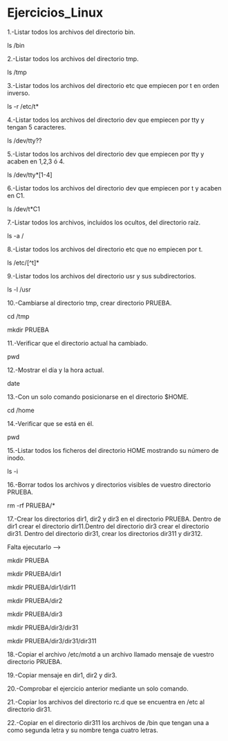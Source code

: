 # Ejercicios_Linux

1.-Listar todos los archivos del directorio bin.

ls /bin


2.-Listar todos los archivos del directorio tmp.

ls /tmp


3.-Listar todos los archivos del directorio etc que empiecen por t en orden inverso.

ls -r /etc/t*


4.-Listar todos los archivos del directorio dev que empiecen por tty y tengan 5 caracteres.

ls /dev/tty??


5.-Listar todos los archivos del directorio dev que empiecen por tty y acaben en 1,2,3 ó 4.

ls /dev/tty*[1-4]


6.-Listar todos los archivos del directorio dev que empiecen por t y acaben en C1.

ls /dev/t*C1


7.-Listar todos los archivos, incluidos los ocultos, del directorio raíz.

ls -a /


8.-Listar todos los archivos del directorio etc que no empiecen por t.

ls /etc/[^t]*


9.-Listar todos los archivos del directorio usr y sus subdirectorios.

ls -l /usr


10.-Cambiarse al directorio tmp, crear directorio PRUEBA.

cd /tmp

mkdir PRUEBA


11.-Verificar que el directorio actual ha cambiado.

pwd


12.-Mostrar el día y la hora actual.

date


13.-Con un solo comando posicionarse en el directorio $HOME.

cd /home


14.-Verificar que se está en él.

pwd


15.-Listar todos los ficheros del directorio HOME mostrando su número de inodo.

ls -i


16.-Borrar todos los archivos y directorios visibles de vuestro directorio PRUEBA.

rm -rf PRUEBA/*


17.-Crear los directorios dir1, dir2 y dir3 en el directorio PRUEBA. Dentro de dir1 crear el directorio dir11.Dentro del directorio 
dir3 crear el directorio dir31. Dentro del directorio dir31, crear los directorios dir311 y dir312.

Falta ejecutarlo -->

mkdir PRUEBA

mkdir PRUEBA/dir1

mkdir PRUEBA/dir1/dir11

mkdir PRUEBA/dir2

mkdir PRUEBA/dir3

mkdir PRUEBA/dir3/dir31

mkdir PRUEBA/dir3/dir31/dir311

18.-Copiar el archivo /etc/motd a un archivo llamado mensaje de vuestro directorio PRUEBA.


19.-Copiar mensaje en dir1, dir2 y dir3.


20.-Comprobar el ejercicio anterior mediante un solo comando.


21.-Copiar los archivos del directorio rc.d que se encuentra en /etc al directorio dir31.


22.-Copiar en el directorio dir311 los archivos de /bin que tengan una a como segunda letra y su nombre tenga cuatro letras.

